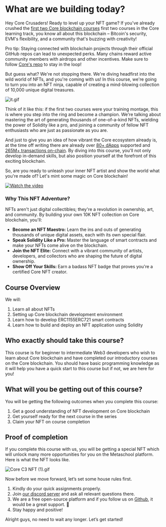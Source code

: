 # What are we building today?

Hey Core Crusaders! Ready to level up your NFT game? If you've already crushed the [first two Core blockchain courses](https://metaschool.so/coredao) first two courses in the Core learning track, you know all about this blockchain – Bitcoin's security, EVM's flexibility, and a community that's buzzing with creativity!

Pro tip: Staying connected with blockchain projects through their official GitHub repos can lead to unexpected perks. Many chains reward active community members with airdrops and other incentives. Make sure to follow [Core's repo](github.com/coredao-org) to stay in the loop!

But guess what? We're not stopping there. We're diving headfirst into the wild world of NFTs, and you're coming with us! In this course, we're going to turn you into an NFT ninja, capable of creating a mind-blowing collection of 10,000 unique digital treasures.

![it.gif](https://github.com/0xmetaschool/Learning-Projects/blob/main/assests_for_all/Core%20C3%2010k%20NFT%20Images/Lesson%201%20What%20are%20we%20building%20today/it.gif?raw=true)

Think of it like this: if the first two courses were your training montage, this is where you step into the ring and become a champion.  We're talking about mastering the art of generating thousands of one-of-a-kind NFTs, wielding the power of Solidity like a pro, and joining a community of fellow NFT enthusiasts who are just as passionate as you are.

And just to give you an idea of how vibrant the Core ecosystem already is, at the time off writing there are already over [80+ dApps](https://coredao.org/explore/ecosystem) supported and [265M+ transactions on-chain](https://scan.coredao.org/). By diving into this course, you'll not only develop in-demand skills, but also position yourself at the forefront of this exciting blockchain.

So, are you ready to unleash your inner NFT artist and show the world what you're made of? Let's mint some magic on Core blockchain! 

<a href="https://www.youtube.com/watch?v=pfgEkSLhNLw" target="_blank">
<img src="https://github.com/user-attachments/assets/b0da7fee-e7ce-4c28-9e3e-ae0900934ea8" alt="Watch the video" />
</a>

### Why This NFT Adventure?

NFTs aren't just digital collectibles; they're a revolution in ownership, art, and community. By building your own 10K NFT collection on Core blockchain, you'll:

- **Become an NFT Maestro:** Learn the ins and outs of generating thousands of unique digital assets, each with its own special flair.
- **Speak Solidity Like a Pro:** Master the language of smart contracts and make your NFTs come alive on the blockchain.
- **Join the NFT Elite:** Connect with a vibrant community of artists, developers, and collectors who are shaping the future of digital ownership.
- **Show Off Your Skills:** Earn a badass NFT badge that proves you're a certified Core NFT creator.

## Course Overview

We will:

1. Learn all about NFTs
2. Setting up Core blockchain development environment
3. Learn how to develop ERC1155ERC721 smart contracts
4. Learn how to build and deploy an NFT application using Solidity

## Who exactly should take this course?

This course is for beginner to intermediate Web3 developers who wish to learn about Core blockchain and have completed our introductory courses on the Core blockchain. You should have basic programming knowledge as it will help you have a quick start to this course but if not, we are here for you!

## What will you be getting out of this course?

You will be getting the following outcomes when you complete this course:

1. Get a good understanding of NFT development on Core blockchain
2. Get yourself ready for the next course in the series
3. Claim your NFT on course completion

## Proof of completion

If you complete this course with us, you will be getting a special NFT which will unlock many more opportunities for you on the Metaschool platform. Here is what the NFT looks like.

![Core C3 NFT (1).gif](https://github.com/0xmetaschool/Learning-Projects/blob/main/assests_for_all/Core%20C3%2010k%20NFT%20Images/Lesson%201%20What%20are%20we%20building%20today/Core_C3_NFT_(1).gif?raw=true)

Now before we move forward, let’s set some house rules first.

1. Kindly do your quick assignments properly.
2. Join [our discord server](https://discord.gg/Jf4ArqVb) and ask all relevant questions there.
3. We are a free open-source platform and if you follow us on [Github](github.com/0xmetaschool), it would be a great support. 🫣
4. Stay happy and positive!

Alright guys, no need to wait any longer. Let’s get started!
